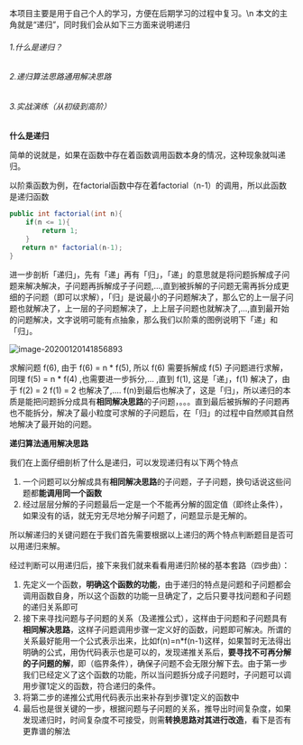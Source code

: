 本项目主要是用于自己个人的学习，方便在后期学习的过程中复习。\n
本文的主角就是“递归”，同时我们会从如下三方面来说明递归

###### 1.什么是递归？

###### 2.递归算法思路通用解决思路

###### 3.实战演练（从初级到高阶）

**什么是递归**

简单的说就是，如果在函数中存在着函数调用函数本身的情况，这种现象就叫递归。

以阶乘函数为例，在factorial函数中存在着factorial（n-1）的调用，所以此函数是递归函数

```java
public int factorial(int n){ 
	if(n <= 1){
		return 1;
	}
   return n* factorial(n-1);
}
```

进一步剖析「递归」，先有「递」再有「归」，「递」的意思就是将问题拆解成子问题来解决解决，子问题再拆解成子子问题,...,直到被拆解的子问题无需再拆分成更细的子问题（即可以求解），「归」是说最小的子问题解决了，那么它的上一层子问题也就解决了，上一层的子问题解决了，上上层子问题也就解决了,...,直到最开始的问题解决，文字说明可能有点抽象，那么我们以阶乘的图例说明下「递」和「归」。

![image-20200120141856893](C:\Users\myang\AppData\Roaming\Typora\typora-user-images\image-20200120141856893.png)

求解问题 f(6), 由于 f(6) = n * f(5), 所以 f(6) 需要拆解成 f(5) 子问题进行求解，同理 f(5) = n * f(4) ,也需要进一步拆分,... ,直到 f(1), 这是「递」，f(1) 解决了，由于 f(2) =  2 f(1) = 2 也解决了,.... f(n)到最后也解决了，这是「归」，所以递归的本质是能把问题拆分成具有**相同解决思路**的子问题，。。。直到最后被拆解的子问题再也不能拆分，解决了最小粒度可求解的子问题后，在「归」的过程中自然顺其自然地解决了最开始的问题。

**递归算法通用解决思路**

我们在上面仔细剖析了什么是递归，可以发现递归有以下两个特点

1. 一个问题可以分解成具有**相同解决思路**的子问题，子子问题，换句话说这些问题都**能调用同一个函数**
2. 经过层层分解的子问题最后一定是一个不能再分解的固定值（即终止条件），如果没有的话，就无穷无尽地分解子问题了，问题显示是无解的。

所以解递归的关键问题在于我们首先需要根据以上递归的两个特点判断题目是否可以用递归来解。

经过判断可以用递归后，接下来我们就来看看用递归阶梯的基本套路（四步曲）：

1. 先定义一个函数，**明确这个函数的功能**，由于递归的特点是问题和子问题都会调用函数自身，所以这个函数的功能一旦确定了，之后只要寻找问题和子问题的递归关系即可
2. 接下来寻找问题与子问题的关系（及递推公式），这样由于问题和子问题具有**相同解决思路**，这样子问题调用步骤一定义好的函数，问题即可解决。所谓的关系最好能用一个公式表示出来，比如f(n)=n*f(n-1)这样，如果暂时无法得出明确的公式，用伪代码表示也是可以的，发现递推关系后，**要寻找不可再分解的子问题的解**，即（临界条件），确保子问题不会无限分解下去。由于第一步我们已经定义了这个函数的功能，所以当问题拆分成子问题时，子问题可以调用步骤1定义的函数，符合递归的条件。
3. 将第二步的递推公式用代码表示出来补存到步骤1定义的函数中
4. 最后也是很关键的一步，根据问题与子问题的关系，推导出时间复杂度，如果发现递归时，时间复杂度不可接受，则需**转换思路对其进行改造**，看下是否有更靠谱的解法

